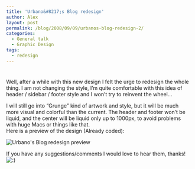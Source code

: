 ```yaml
---
title: 'Urbano&#8217;s Blog redesign'
author: Alex
layout: post
permalink: /blog/2008/09/09/urbanos-blog-redesign-2/
categories:
  - General talk
  - Graphic Design
tags:
  - redesign
---
```

# 

Well, after a while with this new design I felt the urge to redesign the whole thing. I am not changing the style, I’m quite comfortable with this idea of header / sidebar / footer style and I won’t try to reinvent the wheel…

I will still go into “Grunge” kind of artwork and style, but it will be much more visual and colorful than the current. The header and footer won’t be liquid, and the center will be liquid only up to 1000px, to avoid problems with huge Macs or things like that.  
Here is a preview of the design (Already coded):

![Urbano's Blog redesign preview][1] 

If you have any suggestions/comments I would love to hear them, thanks!  
![:)][2] 

 [1]: http://urbanoalvarez.es/redesign/design/urbanosBlog_preview_s.png
 [2]: http://urbanoalvarez.es/blog/wp-includes/images/smilies/icon_smile.gif